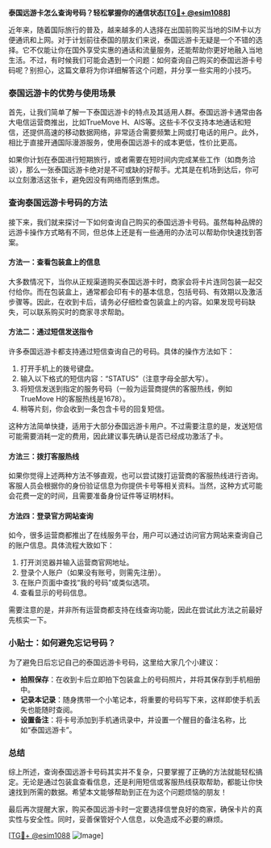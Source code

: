**泰国远游卡怎么查询号码？轻松掌握你的通信状态[[TG💪+ @esim1088](https://t.me/s/esim1088)]**

近年来，随着国际旅行的普及，越来越多的人选择在出国前购买当地的SIM卡以方便通讯和上网。对于计划前往泰国的朋友们来说，泰国远游卡无疑是一个不错的选择。它不仅能让你在国外享受实惠的通话和流量服务，还能帮助你更好地融入当地生活。不过，有时候我们可能会遇到一个问题：如何查询自己购买的泰国远游卡号码呢？别担心，这篇文章将为你详细解答这个问题，并分享一些实用的小技巧。

### 泰国远游卡的优势与使用场景

首先，让我们简单了解一下泰国远游卡的特点及其适用人群。泰国远游卡通常由各大电信运营商推出，比如TrueMove H、AIS等。这些卡不仅支持本地通话和短信，还提供高速的移动数据网络，非常适合需要频繁上网或打电话的用户。此外，相比于直接开通国际漫游服务，使用泰国远游卡的成本更低，性价比更高。

如果你计划在泰国进行短期旅行，或者需要在短时间内完成某些工作（如商务洽谈），那么一张泰国远游卡绝对是不可或缺的好帮手。尤其是在机场到达后，你可以立刻激活这张卡，避免因没有网络而感到焦虑。

### 查询泰国远游卡号码的方法

接下来，我们就来探讨一下如何查询自己购买的泰国远游卡号码。虽然每种品牌的远游卡操作方式略有不同，但总体上还是有一些通用的办法可以帮助你快速找到答案。

#### 方法一：查看包装盒上的信息

大多数情况下，当你从正规渠道购买泰国远游卡时，商家会将卡片连同包装一起交付给你。而在包装盒上，通常都会印有卡的基本信息，包括号码、有效期以及激活步骤等。因此，在收到卡后，请务必仔细检查包装盒上的内容。如果发现号码缺失，可以联系购买时的商家寻求帮助。

#### 方法二：通过短信发送指令

许多泰国远游卡都支持通过短信查询自己的号码。具体的操作方法如下：

1. 打开手机上的拨号键盘。
2. 输入以下格式的短信内容：“STATUS”（注意字母全部大写）。
3. 将短信发送到指定的服务号码（一般为运营商提供的客服热线，例如TrueMove H的客服热线是1678）。
4. 稍等片刻，你会收到一条包含卡号的回复短信。

这种方法简单快捷，适用于大部分泰国远游卡用户。不过需要注意的是，发送短信可能需要消耗一定的费用，因此建议事先确认是否已经成功激活了卡。

#### 方法三：拨打客服热线

如果你觉得上述两种方法不够直观，也可以尝试拨打运营商的客服热线进行咨询。客服人员会根据你的身份验证信息为你提供卡号等相关资料。当然，这种方式可能会花费一定的时间，且需要准备身份证件等证明材料。

#### 方法四：登录官方网站查询

如今，很多运营商都推出了在线服务平台，用户可以通过访问官方网站来查询自己的账户信息。具体流程大致如下：

1. 打开浏览器并输入运营商官网地址。
2. 登录个人账户（如果没有账号，则需先注册）。
3. 在账户页面中查找“我的号码”或类似选项。
4. 查看显示的号码信息。

需要注意的是，并非所有运营商都支持在线查询功能，因此在尝试此方法之前最好先核实一下。

### 小贴士：如何避免忘记号码？

为了避免日后忘记自己的泰国远游卡号码，这里给大家几个小建议：

- **拍照保存**：在收到卡后立即拍下包装盒上的号码照片，并将其保存到手机相册中。
- **记录本记录**：随身携带一个小笔记本，将重要的号码写下来，这样即使手机丢失也能随时查阅。
- **设置备注**：将卡号添加到手机通讯录中，并设置一个醒目的备注名称，比如“泰国远游卡”。

### 总结

综上所述，查询泰国远游卡号码其实并不复杂，只要掌握了正确的方法就能轻松搞定。无论是通过包装盒查看信息，还是利用短信或客服热线获取帮助，都能让你快速找到所需的数据。希望本文能够帮助到正在为这个问题烦恼的朋友！

最后再次提醒大家，购买泰国远游卡时一定要选择信誉良好的商家，确保卡片的真实性与安全性。同时，妥善保管好个人信息，以免造成不必要的麻烦。

[[TG💪+ @esim1088](https://t.me/s/esim1088) ![Image](https://i.postimg.cc/4NQfJmqS/Snipaste-2025-05-13-00-14-12.png)]